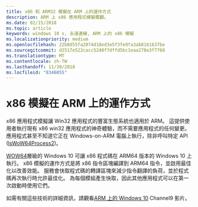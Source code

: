 ```yaml
---
title: x86 和 ARM32 模擬在 ARM 上的運作方式
description: ARM 上 x86 應用程式模擬概觀。
ms.date: 02/15/2018
ms.topic: article
keywords: windows 10 s, 永遠連線, ARM 上的 x86 模擬
ms.localizationpriority: medium
ms.openlocfilehash: 22b8d55fa2074d18ed3e5f3fe9fa3ab8161637be
ms.sourcegitcommit: d2517e522cacc5240f7dffd5bc1eaa278e3f7768
ms.translationtype: MT
ms.contentlocale: zh-TW
ms.lasthandoff: 11/30/2018
ms.locfileid: "8346055"
---
```

# <a name="how-x86-emulation-works-on-arm"></a>x86 模擬在 ARM 上的運作方式
x86 應用程式模擬讓 Win32 應用程式的豐富生態系統也適用於 ARM。 這提供使用者執行現有 x86 win32 應用程式的神奇體驗，而不需要應用程式的任何變更。 應用程式甚至不知道它正在 Windows-on-ARM 電腦上執行，除非呼叫特定 API ([IsWoW64Process2](https://msdn.microsoft.com/en-us/library/windows/desktop/mt804318.aspx))。

[WOW64](https://msdn.microsoft.com/en-us/library/windows/desktop/aa384249(v=vs.85).aspx)層級的 Windows 10 可讓 x86 程式碼在 ARM64 版本的 Windows 10 上執行。 x86 模擬的運作方式是將 x86 指令區塊編譯到 ARM64 指令，並啟用最佳化以改善效能。 服務會快取程式碼的轉譯區塊來減少指令翻譯的負荷，並於程式碼再次執行時允許最佳化。 為每個模組產生快取，因此其他應用程式可以在第一次啟動時使用它們。 

如需有關這些技術的詳細資訊，請觀看[ARM 上的 Windows 10](https://channel9.msdn.com/Events/Build/2017/P4171) Channel9 影片。 